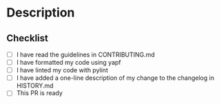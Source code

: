# Description

<!--- (provide a brief description of your change(s) -->

## Checklist

<!--- (please complete) -->
- [ ]  I have read the guidelines in CONTRIBUTING.md
- [ ]  I have formatted my code using yapf
- [ ]  I have linted my code with pylint
- [ ]  I have added a one-line description of my change to the changelog in HISTORY.md
- [ ]  This PR is ready
